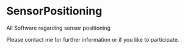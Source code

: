 # SensorPositioning
All Software regarding sensor positioning

Please contact me for further information or if you like to participate. 

